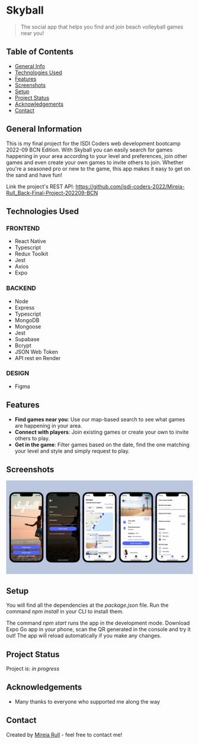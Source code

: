 # Skyball

> The social app that helps you find and join beach volleyball games near you!

## Table of Contents

- [General Info](#general-information)
- [Technologies Used](#technologies-used)
- [Features](#features)
- [Screenshots](#screenshots)
- [Setup](#setup)
- [Project Status](#project-status)
- [Acknowledgements](#acknowledgements)
- [Contact](#contact)

## General Information

This is my final project for the ISDI Coders web development bootcamp 2022-09 BCN Edition.
With Skyball you can easily search for games happening in your area according to your level and preferences, join other games and even create your own games to invite others to join.
Whether you're a seasoned pro or new to the game, this app makes it easy to get on the sand and have fun!

Link the project's REST API: https://github.com/isdi-coders-2022/Mireia-Rull_Back-Final-Project-202209-BCN

## Technologies Used

### FRONTEND

- React Native
- Typescript
- Redux Toolkit
- Jest
- Axios
- Expo

### BACKEND

- Node
- Express
- Typescript
- MongoDB
- Mongoose
- Jest
- Supabase
- Bcrypt
- JSON Web Token
- API rest en Render

### DESIGN

- Figma

## Features

- **Find games near you**: Use our map-based search to see what games are happening in your area.
- **Connect with players**: Join existing games or create your own to invite others to play.
- **Get in the game**: Filter games based on the date, find the one matching your level and style and simply request to play.

## Screenshots

![Screenshots](assets/screenshots/skyaball-screenshots.jpg?raw=true)

## Setup

You will find all the dependencies at the _package.json_ file. Run the command _npm install_ in your CLI to install them.

The command _npm start_ runs the app in the development mode. Download Expo Go app in your phone, scan the QR generated in the console and try it out!
The app will reload automatically if you make any changes.

## Project Status

Project is: _in progress_

## Acknowledgements

- Many thanks to everyone who supported me along the way

## Contact

Created by [Mireia Rull](https://www.linkedin.com/in/mireiarullmasdeu/) - feel free to contact me!
